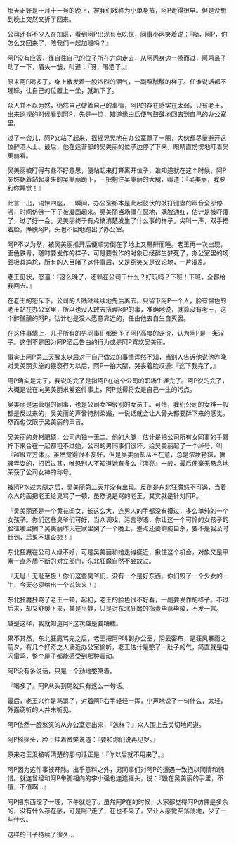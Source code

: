   那天正好是十月十一号的晚上，被我们戏称为小单身节，阿P走得很早。但是没想到晚上突然又折了回来。

  公司还有不少人在加班，看到阿P出现有点吃惊，同事小丙笑着说：『呦，阿P，你怎么又回来了，陪我们一起加班吗？』

  阿P没有应答，径自往自己的位子所在方向走去，从阿丙身边一擦而过，阿丙鼻子动了一下，眉头一皱，叫道：『呀，喝酒了。』

  原来阿P喝多了，身上散发着一股浓烈的酒气，一副醉醺醺的样子。任谁说话都不理睬，往自己的位置上一坐，就趴下了。

  众人并不以为然，仍然自己做着自己的事情，阿P的存在感实在太弱，只有老王，出来巡视的时候看到阿P，先是一惊，知道缘由后便气鼓鼓地回去到自己的办公室里。

  过了一会儿，阿P又站了起来，摇摇晃晃地在办公室飘了一圈，大伙都尽量避开这位醉酒人士。最后，他在运营部的吴美丽的位子边停了下来，眼睛直愣愣地盯着吴美丽看。

  吴美丽被盯得有些不好意思，便站起来打算离开位子，谁知道就在这个时候，阿P突然朝着站起身来的吴美丽跪下，一把抱住吴美丽的大腿，叫道：『吴美丽，我要和你睡觉！』

  此言一出，语惊四座，一瞬间，办公室那本是此起彼伏的敲打键盘的声音全部停滞，时间仿佛一下子被凝固起来。吴美丽当场僵在原地，满脸通红，估计是被吓傻了，过了好一会，吴美丽终于有点搞清楚发生了什么事的样子，尖叫一声，双手捂着脸，挣脱阿P，头也不回地跑出了办公室。

  阿P不以为然，被吴美丽推开后便顺势倒在了地上又鼾鼾而睡。老王再一次出现，面色铁青，随时要发作的样子，可是要发作的对象已经醉生梦死了，办公室里的场面极其尴尬，所有的人目睹了这件事后，又是窃笑又是议论地，一片混乱。

  老王见状，怒道：『这么晚了，还赖在公司干什么？好玩吗？下班！下班，全都给我回去。』

  在老王的怒斥下，公司的人陆陆续续地先后离去。只留下阿P一个人，脸有愠色的老王站在办公室里，所以也没人敢去搭理阿P的事，准确地说，就算没有老王，这个醉醺醺的阿P，估计也是没人愿意靠近的，任由他去自生自灭罢。

  在这件事情上，几乎所有的男同事们都给予了阿P高度的评价，认为阿P是一条汉子。这倒不是因为阿P酒后告白的行为或是阿P喜欢吴美丽。

  事实上阿P第二天醒来以后对于自己做过的事情浑然不知，当别人告诉他说他昨晚对吴美丽实施的猥亵行为以后，阿P一拍大腿，哭丧着脸叹道:『这下我完了。』

  阿P确实是完了，我说的完了是指阿P在这个公司的职场生涯完了。阿P说的完了，大概是说在向吴美丽求爱这件事上，阿P觉得将会是自己一生的污点。

  吴美丽是运营组的同事，也是公司女神级别的女员工。可惜，我们公司的女神一般都是反过来的，吴美丽的声音特别柔媚，一说话就会让人骨头都要酥下来的感觉。然而也仅限于吴美丽的声音。

  吴美丽的身材肥硕，公司内独一无二。他的大腿，估计是把公司所有女同事的手臂拧下来合在一起都粗不过她，公司的男同事们很坏，给吴美丽起了一个绰号，叫『超级立方体』。虽然觉得很不友好，但是吴美丽却从不在意，总是浓妆艳抹，舞骚弄姿的，招摇过甚，唯恐别人不知道她有多么『漂亮』一般，最后便毫无悬念地荣获了公司女神的称号。

  被阿P抱过大腿之后，吴美丽第二天并没有出现。反倒是东北狂魔怒不可遏，当着众人的面把老王给臭骂了一顿，虽然说是骂的老王，其实就是针对阿P。

  『吴美丽还是一个黄花闺女，长这么大，连男人的手都没有摸过，多么单纯的一个女孩子。你们这些臭爷们可好，当众调戏，污言秽语，你让这一个可怜的女孩子的脸往哪里搁？吴美丽昨天在家里哭了一个晚上，差点还要割腕自杀，要不是我及时赶到，后果不堪设想！』

  东北狂魔在公司人缘不好，可是吴美丽和她走得挺近，揪住这个机会，对象又是平素一直矛盾不断的对立部门，东北狂魔自然不会放过。

  『无耻！无耻至极！你们这些臭爷们，没有一个是好东西。你们毁了一个少女的一生，今天必须给出一个说法来！』

  东北狂魔狂骂了老王一顿，起初，老王的脸色很不好看，一副要发作的样子。不过后来，却又舒缓下来，甚是平静，只是对东北狂魔的指责毕恭毕敬，不发一言。

  越是这样，我就知道阿P这次越是要糟糕。

  果不其然，东北狂魔骂完之后，老王把阿P叫到办公室，阴云密布，是狂风暴雨之前夕，有几个好奇之人凑近办公室偷听，老王估计是憋了一肚子的气，简直就是电闪雷鸣，整个屋子都能感受到那种震动。

  阿P没有多说话，只是一个劲地憨笑着。

  『喝多了』阿P从头到尾就只有这么一句话。

  最后，老王兴许是骂累了，对着阿P右手轻轻一挥，小声地说了一句什么，太轻，外面窃听的人并未听见。

  阿P依然一脸憨笑的从办公室走出来，『怎样？』众人围上去关切地问道。

  阿P摇摇头，脸上挂着微笑说道：『要和你们说再见罗。』

  原来老王没被听清楚的那句话正是：『你以后就不用来了。』

  阿P因为这件事被开除，出乎意料之外，男同事们对阿P的遭遇一致抱以同情和惋惜。就连曾经和阿P拳脚相向的李小强也连连摇头，说：『毁在吴美丽的手里，不值，不值啊…』

  阿P把东西理了一理，下午就走了。虽然阿P在的时候，大家都觉得阿P仿佛是多余的，没有什么存在感，可是阿P走了，在也不来了，又让人感觉空荡荡地，少了一些什么。

  这样的日子持续了很久… 
